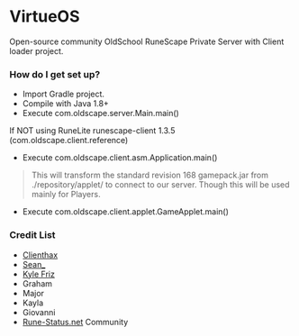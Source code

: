 # VirtueOS #

Open-source community OldSchool RuneScape Private Server with Client loader project.

### How do I get set up? ###
* Import Gradle project.
* Compile with Java 1.8+
* Execute com.oldscape.server.Main.main()

If NOT using RuneLite runescape-client 1.3.5 (com.oldscape.client.reference)
* Execute com.oldscape.client.asm.Application.main()

>This will transform the standard revision 168 gamepack.jar from ./repository/applet/ to connect to our server.
Though this will be used mainly for Players.

* Execute com.oldscape.client.applet.GameApplet.main()

### Credit List ###
* [Clienthax](https://rune-status.net/members/clienthax.370/)
* [Sean_](https://rune-status.net/members/sean_.1187/)
* [Kyle Friz](https://rune-status.net/members/kyle-friz.249/)
* Graham
* Major
* Kayla
* Giovanni
* [Rune-Status.net](https://rune-status.net/) Community
